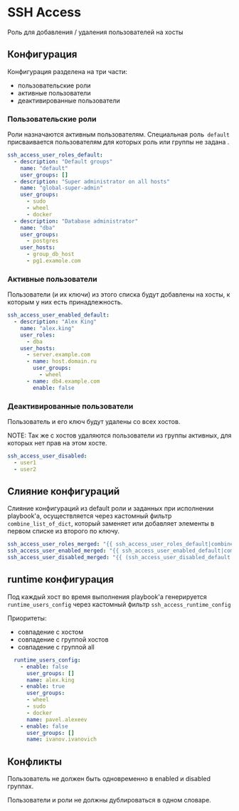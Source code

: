 # SSH Access
Роль для добавления / удаления пользователей на хосты

## Конфигурация
Конфигурация разделена на три части:
- пользовательские роли
- активные пользователи
- деактивированные пользователи

### Пользовательские роли
Роли назначаются активным пользователям.
Специальная роль` default` присваивается пользователям для которых роль или группы не задана .
```yaml
ssh_access_user_roles_default:
  - description: "Default groups"
    name: "default"
    user_groups: []
  - description: "Super administrator on all hosts"
    name: "global-super-admin"
    user_groups:
      - sudo
      - wheel
      - docker
  - description: "Database administrator"
    name: "dba"
    user_groups:
      - postgres
    user_hosts:
      - group_db_host
      - pg1.examole.com
```

### Активные пользователи
Пользователи (и их ключи) из этого списка будут добавлены на хосты, к которым у них есть принадлежность.
```yaml
ssh_access_user_enabled_default:
  - description: "Alex King"
    name: "alex.king"
    user_roles:
      - dba
    user_hosts:
      - server.example.com
      - name: host.domain.ru
        user_groups:
          - wheel
      - name: db4.example.com
        enable: false
```

### Деактивированные пользователи
Пользователь и его ключ будут удалены со всех хостов.

NOTE: Так же с хостов удаляются пользователи из группы активных, для которых нет прав на этом хосте.
```yaml
ssh_access_user_disabled:
  - user1
  - user2
```

## Слияние конфигураций
Слияние конфигураций из default роли и заданных при исполнении playbook'a, осуществляется через кастомный фильтр `combine_list_of_dict`, который заменяет или добавляет элементы в первом списке из второго по ключу.
```yaml
ssh_access_user_roles_merged: "{{ ssh_access_user_roles_default|combine_list_of_dict(ssh_access_user_roles, 'name') }}"
ssh_access_user_enabled_merged: "{{ ssh_access_user_enabled_default|combine_list_of_dict(ssh_access_user_enabled, 'name') }}"
ssh_access_user_disabled_merged: "{{ (ssh_access_user_disabled_default + ssh_access_user_disabled) | unique }}"
```

## runtime конфигурация
Под каждый хост во время выполнения playbook'a генерируется `runtime_users_config` через кастомный фильтр `ssh_access_runtime_config`

Приоритеты:
- совпадение с хостом
- совпадение с группой хостов
- совпадение с группой all

```yaml
  runtime_users_config:
    - enable: false
      user_groups: []
      name: alex.king
    - enable: true
      user_groups:
      - wheel
      - sudo
      - docker
      name: pavel.alexeev
    - enable: false
      user_groups: []
      name: ivanov.ivanovich
```

## Конфликты
Пользователь не должен быть одновременно в enabled и disabled группах.

Пользователи и роли не должны дублироваться в одном словаре.
